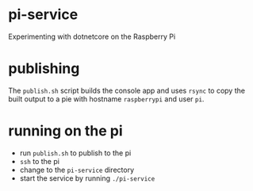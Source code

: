 # pi-service
Experimenting with dotnetcore on the Raspberry Pi

# publishing
The `publish.sh` script builds the console app and uses `rsync` to copy the built output to a pie with hostname `raspberrypi` and user `pi`.

# running on the pi
* run `publish.sh` to publish to the pi
* `ssh` to the pi
* change to the `pi-service` directory
* start the service by running `./pi-service`
